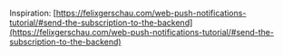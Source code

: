 Inspiration: [https://felixgerschau.com/web-push-notifications-tutorial/#send-the-subscription-to-the-backend](https://felixgerschau.com/web-push-notifications-tutorial/#send-the-subscription-to-the-backend)
